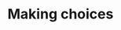 ---
title: "Making choices"
teaching: 0
exercises: 0
questions:
- "How do you make your code conditional?"
objectives:
- "The if and else statements"
- "Try/Except - catching errors"
keypoints:
- "First key point."
---